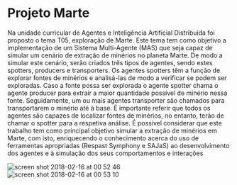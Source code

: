 # Projeto Marte

Na unidade curricular de Agentes e Inteligência Artificial Distribuída foi proposto o tema T05, exploração de Marte. 
Este tema tem como objetivo a implementação de um Sistema Multi-Agente (MAS) que seja capaz de simular um cenário de 
extração de minérios no planeta Marte. De modo a simular este cenário, serão criados três tipos de agentes, sendo estes 
spotters, producers e transporters. 
Os agentes spotters têm a função de explorar fontes de minérios e analisá-las de modo a verificar se podem ser exploradas. 
Caso a fonte possa ser explorada o agente spotter chama o agente producer para extrair a maior quantidade possível de minério
nessa fonte. Seguidamente, um ou mais agentes transporter são chamados para transportarem o minério até à base.
É importante referir que todos os agentes são capazes de localizar fontes de minérios, no entanto, terão de chamar o 
spotter para a respetiva análise. 
É possível considerar que este trabalho tem como principal objetivo simular a extração de minérios em Marte, com isto, 
enriquecendo o conhecimento acerca do uso de ferramentas apropriadas (Respast Symphony e SAJaS) ao desenvolvimento dos 
agentes e à simulação dos seus comportamentos e interações

![screen shot 2018-02-16 at 00 52 46](https://user-images.githubusercontent.com/15158927/36288684-dc52c45c-12b3-11e8-8c9e-9e4376968828.jpg)
![screen shot 2018-02-16 at 00 53 10](https://user-images.githubusercontent.com/15158927/36288685-dd2d9744-12b3-11e8-982d-5c3c4e5ede8d.jpg)
